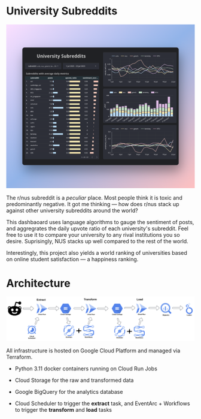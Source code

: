 # University Subreddits

!["Dashboard"](images/dashboard.png)

The r/nus subreddit is a *peculiar* place. Most people think it is toxic and predominantly negative. It got me thinking — how does r/nus stack up against other university subreddits around the world?

This dashbaoard uses language algorithms to gauge the sentiment of posts, and aggregrates the daily upvote ratio of each university's subreddit. Feel free to use it to compare your university to any rival institutions you so desire. Suprisingly, NUS stacks up well compared to the rest of the world.

Interestingly, this project also yields a world ranking of universities based on online student satisfaction — a happiness ranking.

# Architecture

!["Architecture"](images/architecture.png)

All infrastructure is hosted on Google Cloud Platform and managed via Terraform.

- Python 3.11 docker containers running on Cloud Run Jobs

- Cloud Storage for the raw and transformed data

- Google BigQuery for the analytics database

- Cloud Scheduler to trigger the **extract** task, and EventArc + Workflows to trigger the **transform** and **load** tasks
